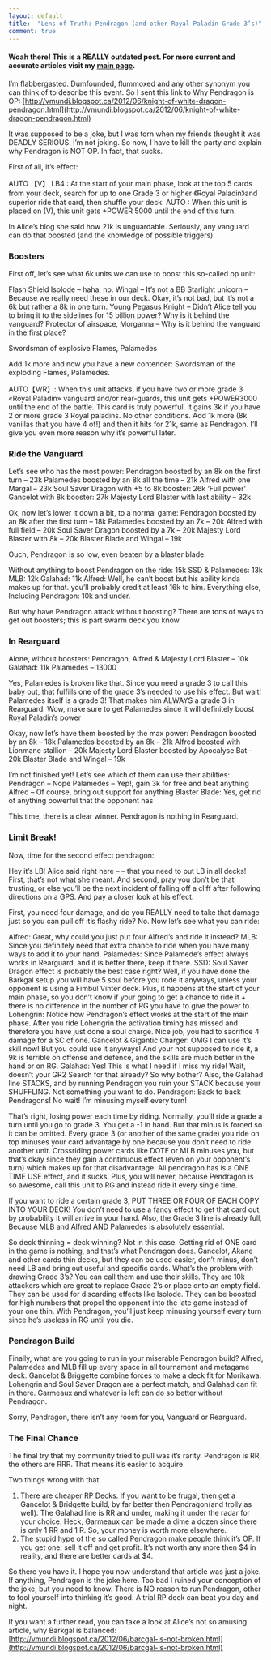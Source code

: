 ```yaml
---
layout: default
title:  "Lens of Truth: Pendragon (and other Royal Paladin Grade 3’s)"
comment: true
---
```

####  Woah there! This is a REALLY outdated post. For more current and accurate articles visit my [main page](/cfvg).


I’m flabbergasted. Dumfounded, flummoxed and any other synonym you can think of to describe this event.
So I sent this link to Why Pendragon is OP: [http://vmundi.blogspot.ca/2012/06/knight-of-white-dragon-pendragon.html](http://vmundi.blogspot.ca/2012/06/knight-of-white-dragon-pendragon.html)

It was supposed to be a joke, but I was torn when my friends thought it was DEADLY SERIOUS.
I’m not joking.
So now, I have to kill the party and explain why Pendragon is NOT OP.
In fact, that sucks.<!-- more -->

First of all, it’s effect:

AUTO 【V】 LB4 : At the start of your main phase, look at the top 5 cards from your deck, search for up to one Grade 3 or higher 《Royal Paladin》and superior ride that card, then shuffle your deck.
AUTO : When this unit is placed on (V), this unit gets +POWER 5000 until the end of this turn.

In Alice’s blog she said how 21k is unguardable. Seriously, any vanguard can do that boosted (and the knowledge of possible triggers).

### Boosters

First off, let’s see what 6k units we can use to boost this so-called op unit:

Flash Shield Isolode – haha, no.
Wingal – It’s not a BB
Starlight unicorn – Because we really need these in our deck. Okay, it’s not bad, but it’s not a 6k but rather a 8k in one turn.
Young Pegasus Knight – Didn’t Alice tell you to bring it to the sidelines for 15 billion power? Why is it behind the vanguard?
Protector of airspace, Morganna – Why is it behind the vanguard in the first place?

Swordsman of explosive Flames, Palamedes

Add 1k more and now you have a new contender: Swordsman of the exploding Flames, Palamedes.

AUTO【V/R】: When this unit attacks, if you have two or more grade 3 «Royal Paladin» vanguard and/or rear-guards, this unit gets +POWER3000  until the end of the battle.
This card is truly powerful. It gains 3k if you have 2 or more grade 3 Royal paladins. No other conditions. Add 1k more (8k vanillas that you have 4 of!) and then it hits for 21k, same as Pendragon. I’ll give you even more reason why it’s powerful later.

### Ride the Vanguard

Let’s see who has the most power:
Pendragon boosted by an 8k on the first turn – 23k
Palamedes boosted by an 8k all the time – 21k
Alfred with one Margal – 23k
Soul Saver Dragon with +5 to 8k booster: 26k
‘Full power’ Gancelot with 8k booster: 27k
Majesty Lord Blaster with last ability – 32k

Ok, now let’s lower it down a bit, to a normal game:
Pendragon boosted by an 8k after the first turn – 18k
Palamedes boosted by an 7k – 20k
Alfred with full field – 20k
Soul Saver Dragon boosted by a 7k – 20k
Majesty Lord Blaster with 8k – 20k
Blaster Blade and Wingal – 19k

Ouch, Pendragon is so low, even beaten by a blaster blade.

Without anything to boost
Pendragon on the ride: 15k
SSD & Palamedes: 13k
MLB: 12k
Galahad: 11k
Alfred: Well, he can’t boost but his ability kinda makes up for that. you’ll probably credit at least 16k to him.
Everything else, Including Pendragon: 10k and under.

But why have Pendragon attack without boosting? There are tons of ways to get out boosters; this is part swarm deck you know.

### In Rearguard

Alone, without boosters:
Pendragon, Alfred & Majesty Lord Blaster – 10k
Galahad: 11k
Palamedes – 13000

Yes, Palamedes is broken like that. Since you need a grade 3 to call this baby out, that fulfills one of the grade 3’s needed to use his effect. But wait! Palamedes itself is a grade 3! That makes him ALWAYS a grade 3 in Rearguard. Wow, make sure to get Palamedes since it will definitely boost Royal Paladin’s power

Okay, now let’s have them boosted by the max power:
Pendragon boosted by an 8k – 18k
Palamedes boosted by an 8k – 21k
Alfred boosted with Lionmane stallion – 20k
Majesty Lord Blaster boosted by Apocalyse Bat – 20k
Blaster Blade and Wingal – 19k

I’m not finished yet! Let’s see which of them can use their abilities:
Pendragon – Nope
Palamedes – Yep!, gain 3k for free and beat anything
Alfred – Of course, bring out support for anything
Blaster Blade: Yes, get rid of anything powerful that the opponent has

This time, there is a clear winner. Pendragon is nothing in Rearguard.

### Limit Break!

Now, time for the second effect pendragon:

Hey it’s LB! Alice said right here – – that you need to put LB in all decks!
First, that’s not what she meant. And second, pray you don’t be that trusting, or else you’ll be the next incident of falling off a cliff after following directions on a GPS. And pay a closer look at his effect.

First, you need four damage, and do you REALLY need to take that damage just so you can pull off it’s flashy ride? No. Now let’s see what you can ride:

Alfred: Great, why could you just put four Alfred’s and ride it instead?
MLB: Since you definitely need that extra chance to ride when you have many ways to add it to your hand.
Palamedes: Since Palamede’s effect always works in Rearguard, and it is better there, keep it there.
SSD: Soul Saver Dragon effect is probably the best case right? Well, if you have done the Barkgal setup you will have 5 soul before you rode it anyways, unless your opponent is using a Fimbul Vinter deck. Plus, it happens at the start of your main phase, so you don’t know if your going to get a chance to ride it + there is no difference in the number of RG you have to give the power to.
Lohengrin: Notice how Pendragon’s effect works at the start of the main phase. After you ride Lohengrin the activation timing has missed and therefore you have just done a soul charge. Nice job, you had to sacrifice 4 damage for a SC of one.
Gancelot & Gigantic Charger: OMG I can use it’s skill now! But you could use it anyways! And your not supposed to ride it, a 9k is terrible on offense and defence, and the skills are much better in the hand or on RG.
Galahad: Yes! This is what I need if I miss my ride! Wait, doesn’t your GR2 Search for that already? So why bother? Also, the Galahad line STACKS, and by running Pendragon you ruin your STACK because your SHUFFLING. Not something you want to do.
Pendragon: Back to back Pendragons! No wait! I’m minusing myself every turn!

That’s right, losing power each time by riding. Normally, you’ll ride a grade a turn until you go to grade 3. You get a -1 in hand. But that minus is forced so it can be omitted. Every grade 3 (or another of the same grade) you ride on top minuses your card advantage by one because you don’t need to ride another unit. Crossriding power cards like DOTE or MLB minuses you, but that’s okay since they gain a continuous effect (even on your opponent’s turn) which makes up for that disadvantage. All pendragon has is a ONE TIME USE effect, and it sucks. Plus, you will never, because Pendragon is so awesome, call this unit to RG and instead ride it every single time.

If you want to ride a certain grade 3, PUT THREE OR FOUR OF EACH COPY INTO YOUR DECK! You don’t need to use a fancy effect to get that card out, by probability it will arrive in your hand. Also, the Grade 3 line is already full, Because MLB and Alfred AND Palamedes is absolutely essential.

So deck thinning = deck winning? Not in this case. Getting rid of ONE card in the game is nothing, and that’s what Pendragon does. Gancelot, Akane and other cards thin decks, but they can be used easier, don’t minus, don’t need LB and bring out useful and specific cards. What’s the problem with drawing Grade 3’s? You can call them and use their skills. They are 10k attackers which are great to replace Grade 2’s or place onto an empty field. They can be used for discarding  effects like Isolode. They can be boosted for high numbers that propel the opponent into the late game instead of your one thin. With Pendragon, you’ll just keep minusing yourself every turn since he’s useless in RG until you die.

### Pendragon Build

Finally, what are you going to run in your miserable Pendragon build?
Alfred, Palamedes and MLB fill up every space in all tournament and metagame deck.
Gancelot & Briggette combine forces to make a deck fit for Morikawa.
Lohengrin and Soul Saver Dragon are a perfect match, and Galahad can fit in there.
Garmeaux and whatever is left can do so better without Pendragon.

Sorry, Pendragon, there isn’t any room for you, Vanguard or Rearguard.

### The Final Chance

The final try that my community tried to pull was it’s rarity.
Pendragon is RR, the others are RRR. That means it’s easier to acquire.

Two things wrong with that.

 1. There are cheaper RP Decks. If you want to be frugal, then get a Gancelot & Bridgette build, by far better then Pendragon(and trolly as well). The Galahad line is RR and under, making it under the radar for your choice. Heck, Garmeaux can be made a dime a dozen since there is only 1 RR and 1 R. So, your money is worth more elsewhere.
 2. The stupid hype of the so called Pendragon make people think it’s OP. If you get one, sell it off and get profit. It’s not worth any more then $4 in reality, and there are better cards at $4.

So there you have it. I hope you now understand that article was just a joke. If anything, Pendragon is the joke here. Too bad I ruined your conception of the joke, but you need to know. There is NO reason to run Pendragon, other to fool yourself into thinking it’s good. A trial RP deck can beat you day and night.

If you want a further read, you can take a look at Alice’s not so amusing article,
why Barkgal is balanced: [http://vmundi.blogspot.ca/2012/06/barcgal-is-not-broken.html](http://vmundi.blogspot.ca/2012/06/barcgal-is-not-broken.html)<i class="fa fa-stop"></i>